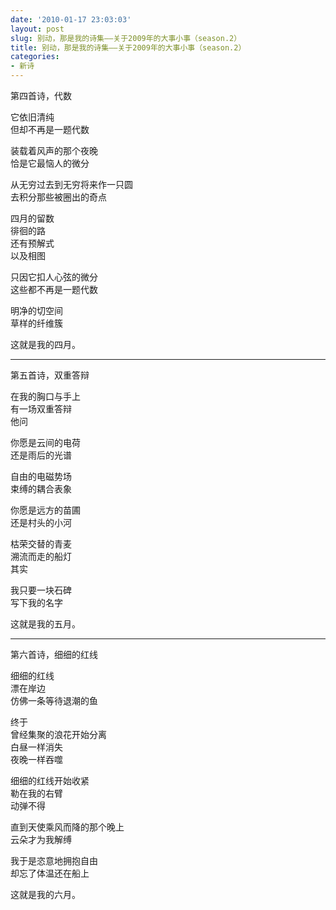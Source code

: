```yaml
---
date: '2010-01-17 23:03:03'
layout: post
slug: 别动，那是我的诗集——关于2009年的大事小事（season.2）
title: 别动，那是我的诗集——关于2009年的大事小事（season.2）
categories:
- 新诗
---
```

第四首诗，代数

它依旧清纯  
但却不再是一题代数

装载着风声的那个夜晚  
恰是它最恼人的微分

从无穷过去到无穷将来作一只圆  
去积分那些被圈出的奇点

四月的留数  
徘徊的路  
还有预解式  
以及相图

只因它扣人心弦的微分  
这些都不再是一题代数

明净的切空间  
草样的纤维簇

这就是我的四月。

---
第五首诗，双重答辩

在我的胸口与手上  
有一场双重答辩  
他问

你愿是云间的电荷  
还是雨后的光谱

自由的电磁势场  
束缚的耦合表象

你愿是远方的苗圃  
还是村头的小河

枯荣交替的青麦  
溯流而走的船灯  
其实

我只要一块石碑  
写下我的名字

这就是我的五月。

---
第六首诗，细细的红线

细细的红线  
漂在岸边  
仿佛一条等待退潮的鱼

终于  
曾经集聚的浪花开始分离  
白昼一样消失  
夜晚一样吞噬

细细的红线开始收紧  
勒在我的右臂  
动弹不得

直到天使乘风而降的那个晚上  
云朵才为我解缚

我于是恣意地拥抱自由  
却忘了体温还在船上

这就是我的六月。
